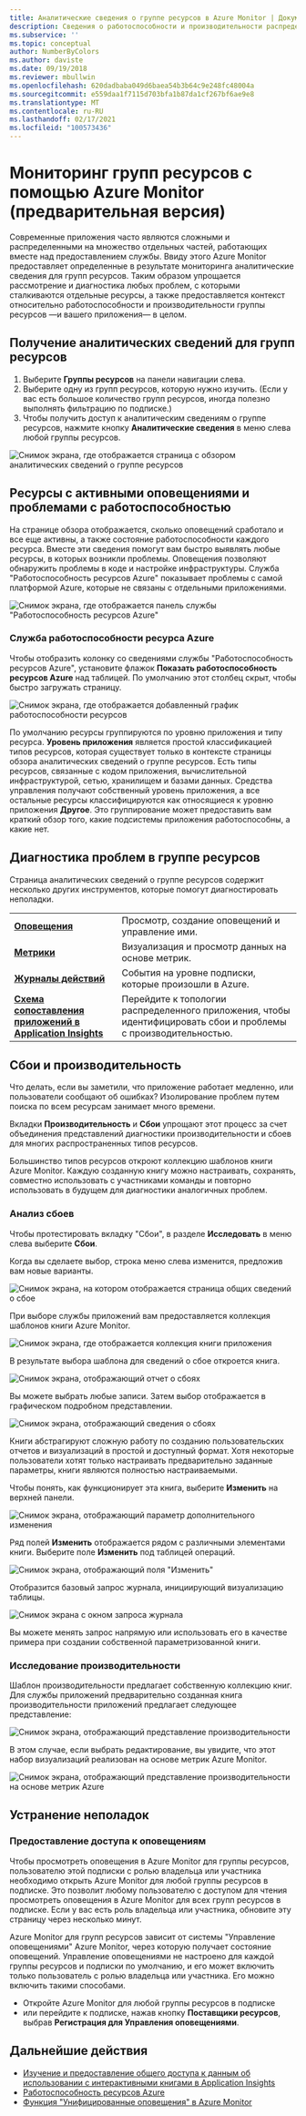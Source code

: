 ```yaml
---
title: Аналитические сведения о группе ресурсов в Azure Monitor | Документация Майкрософт
description: Сведения о работоспособности и производительности распределенных приложений и служб на уровне группы ресурсов с использованием Azure Monitor.
ms.subservice: ''
ms.topic: conceptual
author: NumberByColors
ms.author: daviste
ms.date: 09/19/2018
ms.reviewer: mbullwin
ms.openlocfilehash: 620dadbaba049d6baea54b3b64c9e248fc48004a
ms.sourcegitcommit: e559daa1f7115d703bfa1b87da1cf267bf6ae9e8
ms.translationtype: MT
ms.contentlocale: ru-RU
ms.lasthandoff: 02/17/2021
ms.locfileid: "100573436"
---
```

# <a name="monitor-resource-groups-with-azure-monitor-preview"></a>Мониторинг групп ресурсов с помощью Azure Monitor (предварительная версия)

Современные приложения часто являются сложными и распределенными на множество отдельных частей, работающих вместе над предоставлением службы. Ввиду этого Azure Monitor предоставляет определенные в результате мониторинга аналитические сведения для групп ресурсов. Таким образом упрощается рассмотрение и диагностика любых проблем, с которыми сталкиваются отдельные ресурсы, а также предоставляется контекст относительно работоспособности и производительности группы ресурсов &mdash;и вашего приложения&mdash; в целом.

## <a name="access-insights-for-resource-groups"></a>Получение аналитических сведений для групп ресурсов

1. Выберите **Группы ресурсов** на панели навигации слева.
2. Выберите одну из групп ресурсов, которую нужно изучить. (Если у вас есть большое количество групп ресурсов, иногда полезно выполнять фильтрацию по подписке.)
3. Чтобы получить доступ к аналитическим сведениям о группе ресурсов, нажмите кнопку **Аналитические сведения** в меню слева любой группы ресурсов.

![Снимок экрана, где отображается страница с обзором аналитических сведений о группе ресурсов](./media/resource-group-insights/0001-overview.png)

## <a name="resources-with-active-alerts-and-health-issues"></a>Ресурсы с активными оповещениями и проблемами с работоспособностью

На странице обзора отображается, сколько оповещений сработало и все еще активны, а также состояние работоспособности каждого ресурса. Вместе эти сведения помогут вам быстро выявлять любые ресурсы, в которых возникли проблемы. Оповещения позволяют обнаружить проблемы в коде и настройке инфраструктуры. Служба "Работоспособность ресурсов Azure" показывает проблемы с самой платформой Azure, которые не связаны с отдельными приложениями.

![Снимок экрана, где отображается панель службы "Работоспособность ресурсов Azure"](./media/resource-group-insights/0002-overview.png)

### <a name="azure-resource-health"></a>Служба работоспособности ресурса Azure

Чтобы отобразить колонку со сведениями службы "Работоспособность ресурсов Azure", установите флажок **Показать работоспособность ресурсов Azure** над таблицей. По умолчанию этот столбец скрыт, чтобы быстро загружать страницу.

![Снимок экрана, где отображается добавленный график работоспособности ресурсов](./media/resource-group-insights/0003-overview.png)

По умолчанию ресурсы группируются по уровню приложения и типу ресурса. **Уровень приложения** является простой классификацией типов ресурсов, которая существует только в контексте страницы обзора аналитических сведений о группе ресурсов. Есть типы ресурсов, связанные с кодом приложения, вычислительной инфраструктурой, сетью, хранилищем и базами данных. Средства управления получают собственный уровень приложения, а все остальные ресурсы классифицируются как относящиеся к уровню приложения **Другое**. Это группирование может предоставить вам краткий обзор того, какие подсистемы приложения работоспособны, а какие нет.

## <a name="diagnose-issues-in-your-resource-group"></a>Диагностика проблем в группе ресурсов

Страница аналитических сведений о группе ресурсов содержит несколько других инструментов, которые помогут диагностировать неполадки.

   |         |          |
   | ---------------- |:-----|
   | [**Оповещения**](../alerts/alerts-overview.md)      |  Просмотр, создание оповещений и управление ими. |
   | [**Метрики**](../data-platform.md) | Визуализация и просмотр данных на основе метрик.    |
   | [**Журналы действий**](../essentials/platform-logs-overview.md) | События на уровне подписки, которые произошли в Azure.  |
   | [**Схема сопоставления приложений в Application Insights**](../app/app-map.md) | Перейдите к топологии распределенного приложения, чтобы идентифицировать сбои и проблемы с производительностью. |

## <a name="failures-and-performance"></a>Сбои и производительность

Что делать, если вы заметили, что приложение работает медленно, или пользователи сообщают об ошибках? Изолирование проблем путем поиска по всем ресурсам занимает много времени.

Вкладки **Производительность** и **Сбои** упрощают этот процесс за счет объединения представлений диагностики производительности и сбоев для многих распространенных типов ресурсов.

Большинство типов ресурсов откроют коллекцию шаблонов книги Azure Monitor. Каждую созданную книгу можно настраивать, сохранять, совместно использовать с участниками команды и повторно использовать в будущем для диагностики аналогичных проблем.

### <a name="investigate-failures"></a>Анализ сбоев

Чтобы протестировать вкладку "Сбои", в разделе **Исследовать** в меню слева выберите **Сбои**.

Когда вы сделаете выбор, строка меню слева изменится, предложив вам новые варианты.

![Снимок экрана, на котором отображается страница общих сведений о сбое](./media/resource-group-insights/00004-failures.png)

При выборе службы приложений вам предоставляется коллекция шаблонов книги Azure Monitor.

![Снимок экрана, где отображается коллекция книги приложения](./media/resource-group-insights/0005-failure-insights-workbook.png)

В результате выбора шаблона для сведений о сбое откроется книга.

![Снимок экрана, отображающий отчет о сбоях](./media/resource-group-insights/0006-failure-visual.png)

Вы можете выбрать любые записи. Затем выбор отображается в графическом подробном представлении.

![Снимок экрана, отображающий сведения о сбоях](./media/resource-group-insights/0007-failure-details.png)

Книги абстрагируют сложную работу по созданию пользовательских отчетов и визуализаций в простой и доступный формат. Хотя некоторые пользователи хотят только настраивать предварительно заданные параметры, книги являются полностью настраиваемыми.

Чтобы понять, как функционирует эта книга, выберите **Изменить** на верхней панели.

![Снимок экрана, отображающий параметр дополнительного изменения](./media/resource-group-insights/0008-failure-edit.png)

Ряд полей **Изменить** отображается рядом с различными элементами книги. Выберите поле **Изменить** под таблицей операций.

![Снимок экрана, отображающий поля "Изменить"](./media/resource-group-insights/0009-failure-edit-graph.png)

Отобразится базовый запрос журнала, инициирующий визуализацию таблицы.

 ![Снимок экрана с окном запроса журнала](./media/resource-group-insights/0010-failure-edit-query.png)

Вы можете менять запрос напрямую или использовать его в качестве примера при создании собственной параметризованной книги.

### <a name="investigate-performance"></a>Исследование производительности

Шаблон производительности предлагает собственную коллекцию книг. Для службы приложений предварительно созданная книга производительности приложений предлагает следующее представление:

 ![Снимок экрана, отображающий представление производительности](./media/resource-group-insights/0011-performance.png)

В этом случае, если выбрать редактирование, вы увидите, что этот набор визуализаций реализован на основе метрик Azure Monitor.

 ![Снимок экрана, отображающий представление производительности на основе метрик Azure](./media/resource-group-insights/0012-performance-metrics.png)

## <a name="troubleshooting"></a>Устранение неполадок

### <a name="enabling-access-to-alerts"></a>Предоставление доступа к оповещениям

Чтобы просмотреть оповещения в Azure Monitor для группы ресурсов, пользователю этой подписки с ролью владельца или участника необходимо открыть Azure Monitor для любой группы ресурсов в подписке. Это позволит любому пользователю с доступом для чтения просмотреть оповещения в Azure Monitor для всех групп ресурсов в подписке. Если у вас есть роль владельца или участника, обновите эту страницу через несколько минут.

Azure Monitor для групп ресурсов зависит от системы "Управление оповещениями" Azure Monitor, через которую получает состояние оповещений. Управление оповещениями не настроено для каждой группы ресурсов и подписки по умолчанию, и его может включить только пользователь с ролью владельца или участника. Его можно включить такими способами.
* Откройте Azure Monitor для любой группы ресурсов в подписке
* или перейдите к подписке, нажав кнопку **Поставщики ресурсов**, выбрав **Регистрация для Управления оповещениями**.

## <a name="next-steps"></a>Дальнейшие действия

- [Изучение и предоставление общего доступа к данным об использовании c интерактивными книгами в Application Insights](../visualize/workbooks-overview.md)
- [Работоспособность ресурсов Azure](../../service-health/resource-health-overview.md)
- [Функция "Унифицированные оповещения" в Azure Monitor](../alerts/alerts-overview.md)
